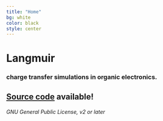 ```yaml
---
title: "Home"
bg: white
color: black
style: center
---
```


# Langmuir

### charge transfer simulations in organic electronics.

## [**Source code**](https://github.com/LangmuirSim/langmuir) available!
###### GNU General Public License, v2 or later
